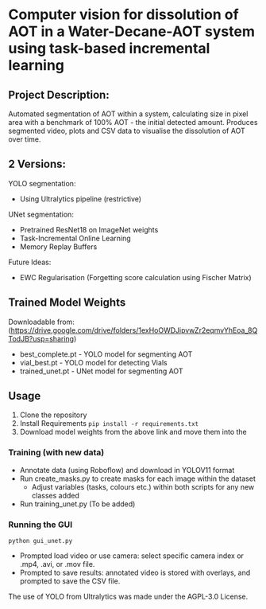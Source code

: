 # Computer vision for dissolution of AOT in a Water-Decane-AOT system using task-based incremental learning
## Project Description:
Automated segmentation of AOT within a system, calculating size in pixel area with a benchmark of 100% AOT - the initial detected amount. Produces segmented video, plots and CSV data to visualise the dissolution of AOT over time.

## 2 Versions: 
YOLO segmentation:
- Using Ultralytics pipeline (restrictive)

UNet segmentation:
- Pretrained ResNet18 on ImageNet weights
- Task-Incremental Online Learning
- Memory Replay Buffers

Future Ideas:
- EWC Regularisation (Forgetting score calculation using Fischer Matrix)

## Trained Model Weights
Downloadable from: (https://drive.google.com/drive/folders/1exHoOWDJipvwZr2eqmvYhEoa_8QTodJB?usp=sharing)

- best_complete.pt - YOLO model for segmenting AOT
- vial_best.pt - YOLO model for detecting Vials
- trained_unet.pt - UNet model for segmenting AOT

## Usage
1. Clone the repository
2. Install Requirements
   ```pip install -r requirements.txt```
4. Download model weights from the above link and move them into the
   
### Training (with new data)
- Annotate data (using Roboflow) and download in YOLOV11 format
- Run create_masks.py to create masks for each image within the dataset
  - Adjust variables (tasks, colours etc.) within both scripts for any new classes added
- Run training_unet.py (To be added)

### Running the GUI
```python gui_unet.py```
- Prompted load video or use camera: select specific camera index or .mp4, .avi, or .mov file.
- Prompted to save results: annotated video is stored with overlays, and prompted to save the CSV file.


The use of YOLO from Ultralytics was made under the AGPL-3.0 License.
